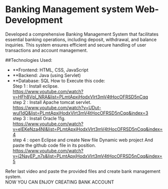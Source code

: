 # Banking Management system Web-Development
Developed a comprehensive Banking Management System that facilitates essential banking operations, including deposit, withdrawal, and balance inquiries. This system ensures efficient and secure handling of user transactions and account management.


##Technologies Used:

- **Frontend: HTML, CSS, JavaScript
- **Backend: Java (using Servlet)
- **Database: SQL
How to Execute this code:<br>
Step 1 : Install eclipse.<br>
         https://www.youtube.com/watch?v=HFh8VpI_NRA&list=PLmtApxjHodxVlrt3mV4tHocOFRSD5nCqq<br>
step 2 : Install Apache tomcat servlet.<br>
         https://www.youtube.com/watch?v=UDut-wuI1dQ&list=PLmtApxjHodxVlrt3mV4tHocOFRSD5nCqq&index=3<br>
step 3 : Install Oracle 11g.<br>
         https://www.youtube.com/watch?v=elEKeNza4NI&list=PLmtApxjHodxVlrt3mV4tHocOFRSD5nCqq&index=4<br>
step 4 : open Eclipse and create New file Dynamic web project And paste the github code file in its position.<br>
         https://www.youtube.com/watch?v=j2NayEP_n7s&list=PLmtApxjHodxVlrt3mV4tHocOFRSD5nCqq&index=5<br>




Refer last video and paste the provided files and create bank management system.<br>
NOW  YOU CAN ENJOY CREATING BANK ACCOUNT
